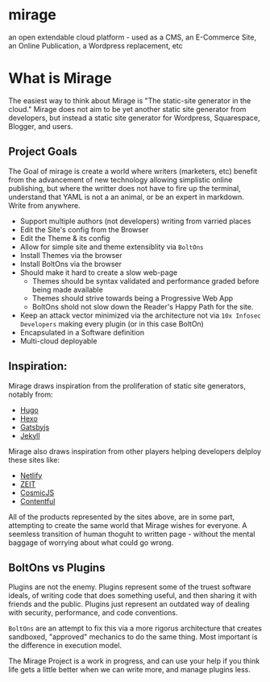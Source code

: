 # mirage
an open extendable cloud platform - used as a CMS, an E-Commerce Site, an Online Publication, a Wordpress replacement, etc

# What is Mirage
The easiest way to think about Mirage is "The static-site generator in the cloud." Mirage does not aim to be yet another static site generator from developers, but instead a static site generator for Wordpress, Squarespace, Blogger, and users. 

## Project Goals
The Goal of mirage is create a world where writers (marketers, etc) benefit from the advancement of new technology allowing simplistic online publishing, but where the writter does not have to fire up the terminal, understand that YAML is not a an animal, or be an expert in markdown. Write from anywhere.

- Support multiple authors (not developers) writing from varried places
- Edit the Site's config from the Browser
- Edit the Theme & its config
- Allow for simple site and theme extensiblity via `BoltOns`
- Install Themes via the browser
- Install BoltOns via the browser
- Should make it hard to create a slow web-page
  - Themes should be syntax validated and performance graded before being made available
  - Themes should strive towards being a Progressive Web App
  - BoltOns shold not slow down the Reader's Happy Path for the site.
- Keep an attack vector minimized via the architecture not via `10x Infosec Developers` making every plugin (or in this case BoltOn) 
- Encapsulated in a Software definition
- Multi-cloud deployable

## Inspiration:

Mirage draws inspiration from the proliferation of static site generators, notably from:
- [Hugo](http://gohugo.io/)
- [Hexo](https://hexo.io/)
- [Gatsbyjs](https://www.gatsbyjs.org/) 
- [Jekyll](https://jekyllrb.com/)

Mirage also draws inspiration from other players helping developers delploy these sites like:
- [Netlify](https://www.netlify.com/)
- [ZEIT](https://zeit.co/)
- [CosmicJS](https://cosmicjs.com/)
- [Contentful](https://www.contentful.com/)

All of the products represented by the sites above, are in some part, attempting to create the same world that Mirage wishes for everyone. A seemless transition of human thoguht to written page - without the mental baggage of worrying about what could go wrong.

## BoltOns vs Plugins
Plugins are not the enemy. Plugins represent some of the truest software ideals, of writing code that does something useful, and then sharing it with friends and the public. Plugins just represent an outdated way of dealing with security, performance, and code conventions.

`BoltOns` are an attempt to fix this via a more rigorus architecture that creates sandboxed, "approved" mechanics to do the same thing. Most important is the difference in execution model.

The Mirage Project is a work in progress, and can use your help if you think life gets a little better when we can write more, and manage plugins less.

